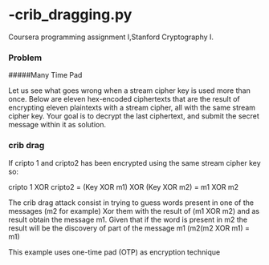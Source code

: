 # -crib_dragging.py
Coursera programming assignment I,Stanford Cryptography I. 

### Problem
#####Many Time Pad 

Let us see what goes wrong when a stream cipher key is used more than once. Below are eleven hex-encoded ciphertexts that are the result of encrypting eleven plaintexts with a stream cipher, all with the same stream cipher key. Your goal is to decrypt the last ciphertext, and submit the secret message within it as solution. 

### crib drag

If cripto 1 and cripto2 has been encrypted using the same stream cipher key so:

cripto 1 XOR cripto2 = (Key XOR  m1)  XOR (Key XOR  m2) = m1 XOR m2

The crib drag attack consist in trying to guess words present in one of the messages (m2 for example) Xor them with the result of (m1 XOR m2) and as result obtain the message m1. Given that if the word is present in m2 the result will be the discovery of part of the message m1 (m2(m2 XOR m1) = m1)

This example uses  one-time pad (OTP) as encryption technique
